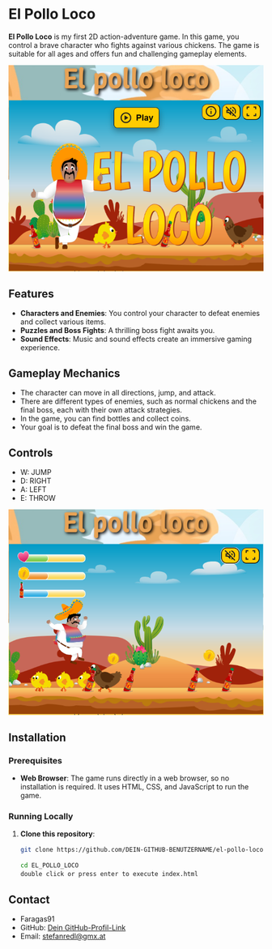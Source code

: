 # El Pollo Loco

**El Pollo Loco** is my first 2D action-adventure game. In this game, you control a brave character who fights against various chickens. The game is suitable for all ages and offers fun and challenging gameplay elements.

![El Pollo Loco](./img/10_own_pictures/start-screen.png)

## Features

- **Characters and Enemies**: You control your character to defeat enemies and collect various items.
- **Puzzles and Boss Fights**: A thrilling boss fight awaits you.
- **Sound Effects**: Music and sound effects create an immersive gaming experience.

## Gameplay Mechanics

- The character can move in all directions, jump, and attack.
- There are different types of enemies, such as normal chickens and the final boss, each with their own attack strategies.
- In the game, you can find bottles and collect coins.
- Your goal is to defeat the final boss and win the game.

## Controls

- W: JUMP
- D: RIGHT
- A: LEFT
- E: THROW

![El Pollo Loco](./img/10_own_pictures/gameplay.png)

## Installation

### Prerequisites

- **Web Browser**: The game runs directly in a web browser, so no installation is required. It uses HTML, CSS, and JavaScript to run the game.

### Running Locally

1. **Clone this repository**:

    ```bash
    git clone https://github.com/DEIN-GITHUB-BENUTZERNAME/el-pollo-loco.git
    ```
    ```bash
    cd EL_POLLO_LOCO
    double click or press enter to execute index.html
    ```

## Contact

- Faragas91
- GitHub: [Dein GitHub-Profil-Link](https://github.com/Faragas91)
- Email: stefanredl@gmx.at
